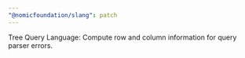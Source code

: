 ```yaml
---
"@nomicfoundation/slang": patch
---
```


Tree Query Language: Compute row and column information for query parser errors.
